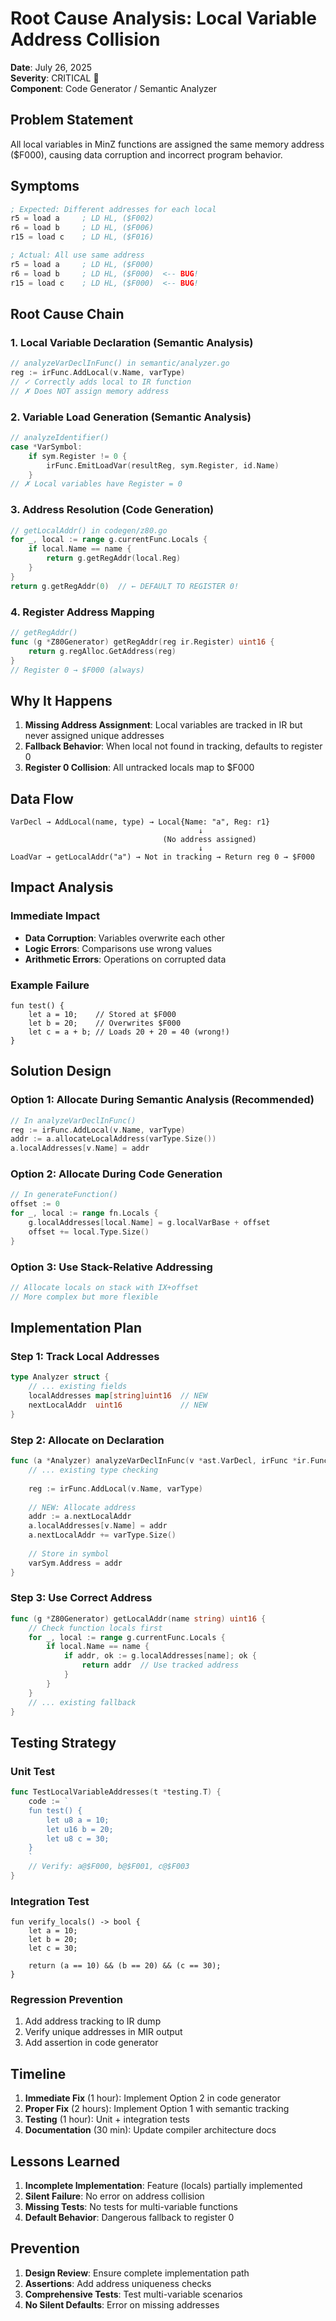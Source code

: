# Root Cause Analysis: Local Variable Address Collision
**Date**: July 26, 2025  
**Severity**: CRITICAL 🔴  
**Component**: Code Generator / Semantic Analyzer

## Problem Statement

All local variables in MinZ functions are assigned the same memory address ($F000), causing data corruption and incorrect program behavior.

## Symptoms

```asm
; Expected: Different addresses for each local
r5 = load a     ; LD HL, ($F002)  
r6 = load b     ; LD HL, ($F006)
r15 = load c    ; LD HL, ($F016)

; Actual: All use same address
r5 = load a     ; LD HL, ($F000)  
r6 = load b     ; LD HL, ($F000)  <-- BUG!
r15 = load c    ; LD HL, ($F000)  <-- BUG!
```

## Root Cause Chain

### 1. Local Variable Declaration (Semantic Analysis)
```go
// analyzeVarDeclInFunc() in semantic/analyzer.go
reg := irFunc.AddLocal(v.Name, varType)
// ✓ Correctly adds local to IR function
// ✗ Does NOT assign memory address
```

### 2. Variable Load Generation (Semantic Analysis)
```go
// analyzeIdentifier() 
case *VarSymbol:
    if sym.Register != 0 {
        irFunc.EmitLoadVar(resultReg, sym.Register, id.Name)
    }
// ✗ Local variables have Register = 0
```

### 3. Address Resolution (Code Generation)
```go
// getLocalAddr() in codegen/z80.go
for _, local := range g.currentFunc.Locals {
    if local.Name == name {
        return g.getRegAddr(local.Reg)
    }
}
return g.getRegAddr(0)  // ← DEFAULT TO REGISTER 0!
```

### 4. Register Address Mapping
```go
// getRegAddr() 
func (g *Z80Generator) getRegAddr(reg ir.Register) uint16 {
    return g.regAlloc.GetAddress(reg)
}
// Register 0 → $F000 (always)
```

## Why It Happens

1. **Missing Address Assignment**: Local variables are tracked in IR but never assigned unique addresses
2. **Fallback Behavior**: When local not found in tracking, defaults to register 0
3. **Register 0 Collision**: All untracked locals map to $F000

## Data Flow

```
VarDecl → AddLocal(name, type) → Local{Name: "a", Reg: r1}
                                          ↓
                                  (No address assigned)
                                          ↓
LoadVar → getLocalAddr("a") → Not in tracking → Return reg 0 → $F000
```

## Impact Analysis

### Immediate Impact
- **Data Corruption**: Variables overwrite each other
- **Logic Errors**: Comparisons use wrong values  
- **Arithmetic Errors**: Operations on corrupted data

### Example Failure
```minz
fun test() {
    let a = 10;    // Stored at $F000
    let b = 20;    // Overwrites $F000
    let c = a + b; // Loads 20 + 20 = 40 (wrong!)
}
```

## Solution Design

### Option 1: Allocate During Semantic Analysis (Recommended)
```go
// In analyzeVarDeclInFunc()
reg := irFunc.AddLocal(v.Name, varType)
addr := a.allocateLocalAddress(varType.Size())
a.localAddresses[v.Name] = addr
```

### Option 2: Allocate During Code Generation
```go
// In generateFunction()
offset := 0
for _, local := range fn.Locals {
    g.localAddresses[local.Name] = g.localVarBase + offset
    offset += local.Type.Size()
}
```

### Option 3: Use Stack-Relative Addressing
```go
// Allocate locals on stack with IX+offset
// More complex but more flexible
```

## Implementation Plan

### Step 1: Track Local Addresses
```go
type Analyzer struct {
    // ... existing fields
    localAddresses map[string]uint16  // NEW
    nextLocalAddr  uint16             // NEW
}
```

### Step 2: Allocate on Declaration
```go
func (a *Analyzer) analyzeVarDeclInFunc(v *ast.VarDecl, irFunc *ir.Function) error {
    // ... existing type checking
    
    reg := irFunc.AddLocal(v.Name, varType)
    
    // NEW: Allocate address
    addr := a.nextLocalAddr
    a.localAddresses[v.Name] = addr
    a.nextLocalAddr += varType.Size()
    
    // Store in symbol
    varSym.Address = addr
}
```

### Step 3: Use Correct Address
```go
func (g *Z80Generator) getLocalAddr(name string) uint16 {
    // Check function locals first
    for _, local := range g.currentFunc.Locals {
        if local.Name == name {
            if addr, ok := g.localAddresses[name]; ok {
                return addr  // Use tracked address
            }
        }
    }
    // ... existing fallback
}
```

## Testing Strategy

### Unit Test
```go
func TestLocalVariableAddresses(t *testing.T) {
    code := `
    fun test() {
        let u8 a = 10;
        let u16 b = 20;
        let u8 c = 30;
    }
    `
    // Verify: a@$F000, b@$F001, c@$F003
}
```

### Integration Test
```minz
fun verify_locals() -> bool {
    let a = 10;
    let b = 20;
    let c = 30;
    
    return (a == 10) && (b == 20) && (c == 30);
}
```

### Regression Prevention
1. Add address tracking to IR dump
2. Verify unique addresses in MIR output
3. Add assertion in code generator

## Timeline

1. **Immediate Fix** (1 hour): Implement Option 2 in code generator
2. **Proper Fix** (2 hours): Implement Option 1 with semantic tracking  
3. **Testing** (1 hour): Unit + integration tests
4. **Documentation** (30 min): Update compiler architecture docs

## Lessons Learned

1. **Incomplete Implementation**: Feature (locals) partially implemented
2. **Silent Failure**: No error on address collision
3. **Missing Tests**: No tests for multi-variable functions
4. **Default Behavior**: Dangerous fallback to register 0

## Prevention

1. **Design Review**: Ensure complete implementation path
2. **Assertions**: Add address uniqueness checks
3. **Comprehensive Tests**: Test multi-variable scenarios
4. **No Silent Defaults**: Error on missing addresses